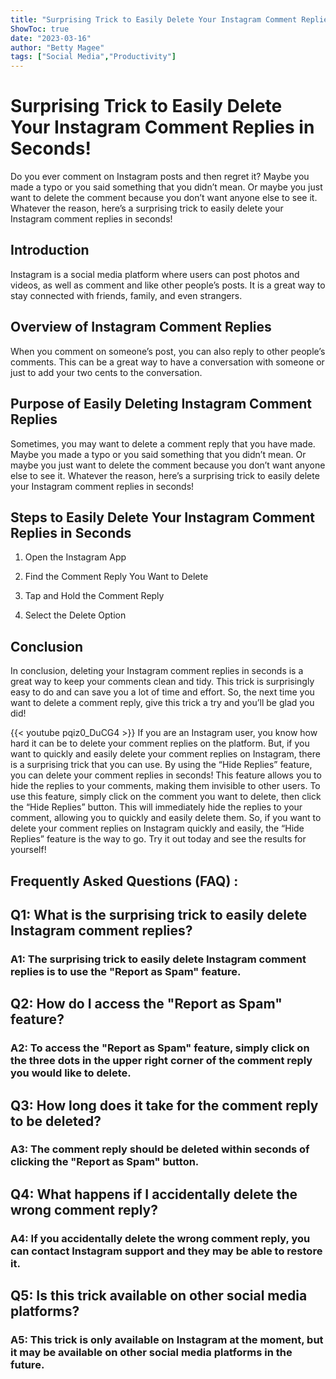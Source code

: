 ```yaml
---
title: "Surprising Trick to Easily Delete Your Instagram Comment Replies in Seconds!"
ShowToc: true 
date: "2023-03-16"
author: "Betty Magee" 
tags: ["Social Media","Productivity"]
---
```

# Surprising Trick to Easily Delete Your Instagram Comment Replies in Seconds!

Do you ever comment on Instagram posts and then regret it? Maybe you made a typo or you said something that you didn’t mean. Or maybe you just want to delete the comment because you don’t want anyone else to see it. Whatever the reason, here’s a surprising trick to easily delete your Instagram comment replies in seconds!

## Introduction

Instagram is a social media platform where users can post photos and videos, as well as comment and like other people’s posts. It is a great way to stay connected with friends, family, and even strangers. 

## Overview of Instagram Comment Replies

When you comment on someone’s post, you can also reply to other people’s comments. This can be a great way to have a conversation with someone or just to add your two cents to the conversation.

## Purpose of Easily Deleting Instagram Comment Replies

Sometimes, you may want to delete a comment reply that you have made. Maybe you made a typo or you said something that you didn’t mean. Or maybe you just want to delete the comment because you don’t want anyone else to see it. Whatever the reason, here’s a surprising trick to easily delete your Instagram comment replies in seconds!

## Steps to Easily Delete Your Instagram Comment Replies in Seconds

1. Open the Instagram App

2. Find the Comment Reply You Want to Delete

3. Tap and Hold the Comment Reply

4. Select the Delete Option

## Conclusion

In conclusion, deleting your Instagram comment replies in seconds is a great way to keep your comments clean and tidy. This trick is surprisingly easy to do and can save you a lot of time and effort. So, the next time you want to delete a comment reply, give this trick a try and you’ll be glad you did!

{{< youtube pqiz0_DuCG4 >}} 
If you are an Instagram user, you know how hard it can be to delete your comment replies on the platform. But, if you want to quickly and easily delete your comment replies on Instagram, there is a surprising trick that you can use. By using the “Hide Replies” feature, you can delete your comment replies in seconds! This feature allows you to hide the replies to your comments, making them invisible to other users. To use this feature, simply click on the comment you want to delete, then click the “Hide Replies” button. This will immediately hide the replies to your comment, allowing you to quickly and easily delete them. So, if you want to delete your comment replies on Instagram quickly and easily, the “Hide Replies” feature is the way to go. Try it out today and see the results for yourself!

## Frequently Asked Questions (FAQ) :
<h2>Q1: What is the surprising trick to easily delete Instagram comment replies?</h2>

<h3>A1: The surprising trick to easily delete Instagram comment replies is to use the "Report as Spam" feature.</h3>

<h2>Q2: How do I access the "Report as Spam" feature?</h2>

<h3>A2: To access the "Report as Spam" feature, simply click on the three dots in the upper right corner of the comment reply you would like to delete.</h3>

<h2>Q3: How long does it take for the comment reply to be deleted?</h2>

<h3>A3: The comment reply should be deleted within seconds of clicking the "Report as Spam" button.</h3>

<h2>Q4: What happens if I accidentally delete the wrong comment reply?</h2>

<h3>A4: If you accidentally delete the wrong comment reply, you can contact Instagram support and they may be able to restore it.</h3>

<h2>Q5: Is this trick available on other social media platforms?</h2>

<h3>A5: This trick is only available on Instagram at the moment, but it may be available on other social media platforms in the future.</h3>


